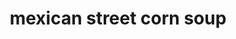 ---
id: 5bcfac81a4d8ec001441e96a
servings: 8
notes: 'nutrition facts
mexican street corn soup
amount per serving
calories 687 calories from fat 459
% daily value*
total fat 51g 78%
saturated fat 26g 130%
cholesterol 142mg 47%
sodium 1797mg 75%
potassium 590mg 17%
total carbohydrates 45g 15%
dietary fiber 3g 12%
sugars 11g
protein 16g 32%
vitamin a 31.7%
vitamin c 14.2%
calcium 13.3%
iron 12.6%
* percent daily values are based on a 2000 calorie diet.'
directions: 'melt the butter in a large saucepan over medium high heat. add in the onions and minced jalapeno and sauté for about 5 minutes
 then stir in garlic and cook an additional 1 minute.

stir in the flour
 cumin
 and chili powder and cook 1-2 minutes. whisk in the chicken stock until smooth and bring to a boil. add in the corn
 sugar
 and salt. once it returns to a boil
 reduce the heat to low and simmer 10 minutes.

stir in cream and cilantro. serve topped with crumbled bacon
 cotija
 and jalapeno slices.'
ingredients: '4 tablespoons butter
1 small white onion chopped
1 jalapeno minced
5 cloves garlic crushed
3 tablespoons flour
2 teaspoons ground cumin
1 teaspoon chili powder
4 cups chicken stock
6 cups frozen corn kernels
1 tablespoon sugar
2 teaspoons salt
1 1/2 cups heavy cream half and half
 or milk
1 cup freshly chopped cilantro
toppings:
1/2 lb bacon cooked and crumbled
1/2 cup crumbled cotija cheese
1 jalapeno sliced'
rating: 5
ease: easy

category: main course
href: 'https: //thestayathomechef.com/mexican-street-corn-soup/'
totalTime: 20 minutes
cookTime: 15 minutes
prepTime: 5 minutes
title: mexican street corn soup
path: /mexican-street-corn-soup
---
